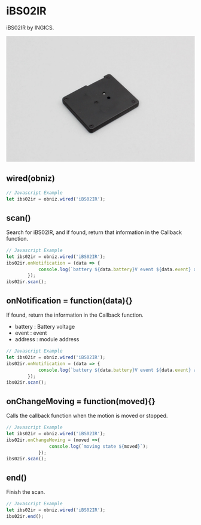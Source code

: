 # iBS02IR
iBS02IR by INGICS.

![](image.jpg)


## wired(obniz)

```javascript
// Javascript Example
let ibs02ir = obniz.wired('iBS02IR');
```

## scan()

Search for iBS02IR, and if found, return that information in the Callback function.

```javascript
// Javascript Example
let ibs02ir = obniz.wired('iBS02IR');
ibs02ir.onNotification = (data => {
            console.log(`battery ${data.battery}V event ${data.event} address ${data.address}`);
        });
ibs02ir.scan();
```

## onNotification = function(data){}

If found, return the information in the Callback function.

- battery : Battery voltage
- event : event
- address : module address

```javascript
// Javascript Example
let ibs02ir = obniz.wired('iBS02IR');
ibs02ir.onNotification = (data => {
            console.log(`battery ${data.battery}V event ${data.event} address ${data.address}`);
        });
ibs02ir.scan();
```


## onChangeMoving = function(moved){}

Calls the callback function when the motion is moved or stopped.

```javascript
// Javascript Example
let ibs02ir = obniz.wired('iBS02IR');
ibs02ir.onChangeMoving = (moved =>{
                console.log(`moving state ${moved}`);
            });
ibs02ir.scan();
```


## end()

Finish the scan.

```javascript
// Javascript Example
let ibs02ir = obniz.wired('iBS02IR');
ibs02ir.end();
```
